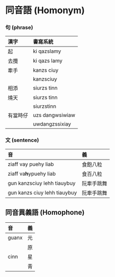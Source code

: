 # 同音語 (Homonym)

### 句 (phrase)

| 漢字 | 書寫系統 |
| :--- | :--- |
| 起 | ki qazslamy |
| 去攬 | ki qazs lamy |
| 牽手 | kanzs ciuy |
|| kanzsciuy |
| 相添 | siurzs tinn |
| 燒天 | siurzs tinn |
|| siurzstinn |
| 有當時仔 | uzs dangwsiwiaw |
|| uwdangzssixiay |

### 文 (sentence)

| 音 | 義 |
| :--- | :--- |
| ziaff vay puehy liab | 食飽八粒 |
| ziaff va**h**ypuehy liab | 食百八粒 |
| gun kanzsciuy lehh tiauybuy | 阮牽手跳舞 |
| gun kanzs ciuy lehh tiauybuy | 阮牽手跳舞 |

## 同音異義語 (Homophone)

| 音 | 義 |
| :--- | :--- |
| guanx | 元 |
| | 原 |
| cinn | 星 |
|| 青 |
